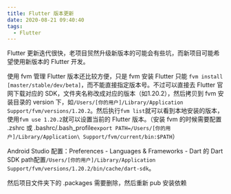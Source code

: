 ```yaml
---
title: Flutter 版本更新
date: 2020-08-21 09:40:40
tags:
  - Flutter
---
```


Flutter 更新迭代很快，老项目贸然升级新版本的可能会有些坑，而新项目可能希望使用新版本的 Flutter 开发。

使用 fvm 管理 Flutter 版本还比较方便，只是 fvm 安装 Flutter 只能 `fvm install [master/stable/dev/beta]`，而不能直接指定版本号。不过可以直接去 Flutter 官网下载对应的 SDK，文件夹名称改成对应的版本（如1.20.2），然后拷贝到 fvm 安装目录的 version 下，如`/Users/[你的用户]/Library/Application Support/fvm/versions/1.20.2`。然后执行`fvm list`就可以看到本地安装的版本，使用`fvm use 1.20.2`就可以设置当前的 Flutter 版本。（安装 fvm 的时候需要配置 .zshrc 或 .bashrc/.bash_profile`export PATH=/Users/[你的用户]/Library/Application\ Support/fvm/current/bin:$PATH`）

Android Studio 配置：Preferences - Languages & Frameworks - Dart 的 Dart SDK path配置`/Users/[你的用户]/Library/Application Support/fvm/versions/1.20.2/bin/cache/dart-sdk`。

然后项目文件夹下的 .packages 需要删除，然后重新 pub 安装依赖
